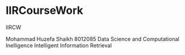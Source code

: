 # IIRCourseWork
IIRCW

Mohammad Huzefa Shaikh
8012085
Data Science and Computational Inelligence
Intelligent Information Retrieval

